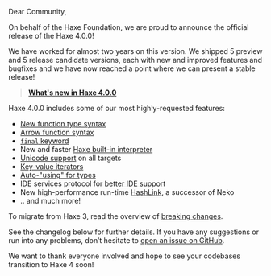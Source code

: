 Dear Community,

On behalf of the Haxe Foundation, we are proud to announce the official release of the Haxe 4.0.0! 

We have worked for almost two years on this version. We shipped 5 preview and 5 release candidate versions, each with new and improved features and bugfixes and we have now reached a point where we can present a stable release! 

> **[What's new in Haxe 4.0.0](https://github.com/HaxeFoundation/haxe/wiki/What's-new-in-Haxe-4)**

Haxe 4.0.0 includes some of our most highly-requested features: 

 - [New function type syntax](https://github.com/HaxeFoundation/haxe/wiki/What's-new-in-Haxe-4#new-function-type-syntax)
 - [Arrow function syntax](https://github.com/HaxeFoundation/haxe/wiki/What's-new-in-Haxe-4#arrow-function-syntax)
 - [`final` keyword](https://github.com/HaxeFoundation/haxe/wiki/What's-new-in-Haxe-4#final)
 - New and faster [Haxe built-in interpreter](https://github.com/HaxeFoundation/haxe/wiki/What's-new-in-Haxe-4#eval)
 - [Unicode support](https://github.com/HaxeFoundation/haxe/wiki/What's-new-in-Haxe-4#unicode) on all targets
 - [Key-value iterators](https://github.com/HaxeFoundation/haxe/wiki/What's-new-in-Haxe-4#key-value-iterators)
 - [Auto-"using" for types](https://github.com/HaxeFoundation/haxe/wiki/What's-new-in-Haxe-4#auto-using-for-types)
 - IDE services protocol for [better IDE support](https://github.com/HaxeFoundation/haxe/wiki/What's-new-in-Haxe-4#new-ide-services-protocol)
 - New high-performance run-time [HashLink](https://github.com/HaxeFoundation/haxe/wiki/What's-new-in-Haxe-4#hashlink), a successor of Neko
- .. and much more!

To migrate from Haxe 3, read the overview of [breaking changes](https://github.com/HaxeFoundation/haxe/wiki/Breaking-changes-in-Haxe-4.0.0). 

See the changelog below for further details. If you have any suggestions or run into any problems, don’t hesitate to [open an issue on GitHub](https://github.com/HaxeFoundation/haxe/issues). 

We want to thank everyone involved and hope to see your codebases transition to Haxe 4 soon! 
